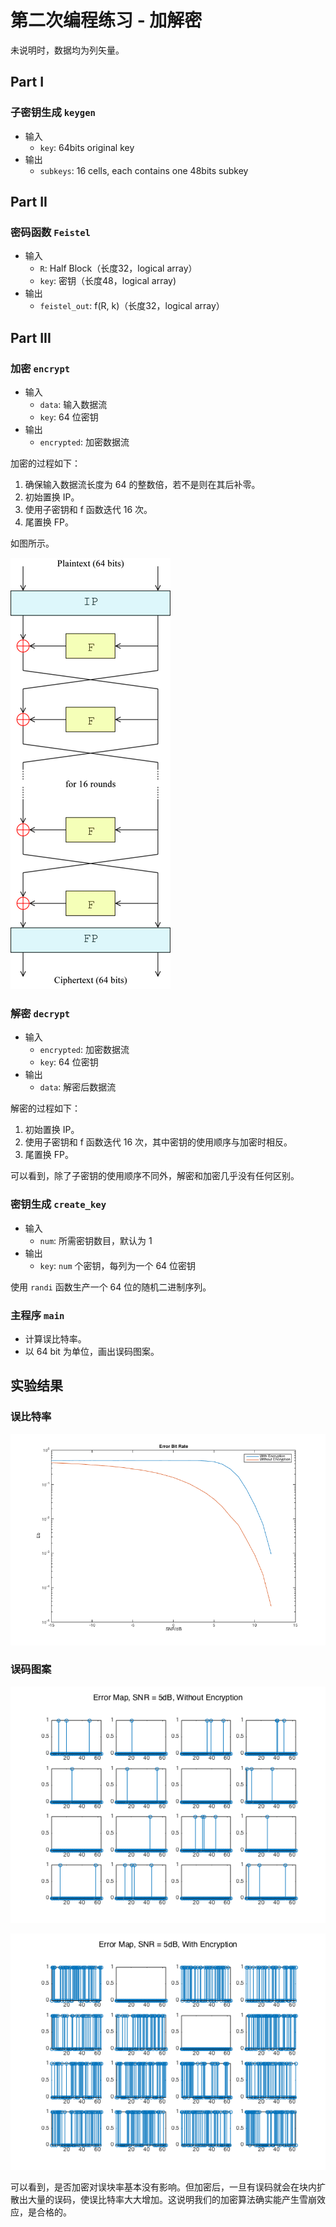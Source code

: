 # 第二次编程练习 - 加解密

未说明时，数据均为列矢量。

## Part I

### 子密钥生成 `keygen`

- 输入
    - `key`: 64bits original key
- 输出
    - `subkeys`: 16 cells, each contains one 48bits subkey

## Part II

### 密码函数 `Feistel`

- 输入
    - `R`: Half Block（长度32，logical array）
    - `key`: 密钥（长度48，logical array)
- 输出
    - `feistel_out`: f(R, k)（长度32，logical array）

## Part III

### 加密 `encrypt`

- 输入
    - `data`: 输入数据流
    - `key`: 64 位密钥
- 输出
    - `encrypted`: 加密数据流

加密的过程如下：

1. 确保输入数据流长度为 64 的整数倍，若不是则在其后补零。
2. 初始置换 IP。
3. 使用子密钥和 f 函数迭代 16 次。
4. 尾置换 FP。

如图所示。

![DES Main Network](report/DES-main-network.png)

### 解密 `decrypt`

- 输入
    - `encrypted`: 加密数据流
    - `key`: 64 位密钥
- 输出
    - `data`: 解密后数据流

解密的过程如下：

1. 初始置换 IP。
2. 使用子密钥和 f 函数迭代 16 次，其中密钥的使用顺序与加密时相反。
3. 尾置换 FP。

可以看到，除了子密钥的使用顺序不同外，解密和加密几乎没有任何区别。

### 密钥生成 `create_key`

- 输入
    - `num`: 所需密钥数目，默认为 1
- 输出
    - `key`: `num` 个密钥，每列为一个 64 位密钥

使用 `randi` 函数生产一个 64 位的随机二进制序列。

### 主程序 `main`

- 计算误比特率。
- 以 64 bit 为单位，画出误码图案。

## 实验结果

### 误比特率

![误比特率](report/error_bit_rate.png)

### 误码图案

![未加密时误码图案](report/error_map_5dB_without.png)

![加密时误码图案](report/error_map_5dB_with.png)

可以看到，是否加密对误块率基本没有影响。但加密后，一旦有误码就会在块内扩散出大量的误码，使误比特率大大增加。这说明我们的加密算法确实能产生雪崩效应，是合格的。
